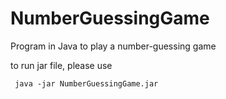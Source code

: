 # NumberGuessingGame
Program in Java to play a number-guessing game

to run jar file, please use

     java -jar NumberGuessingGame.jar
